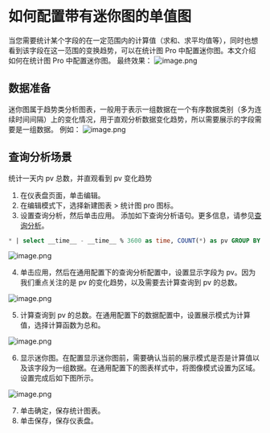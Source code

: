 # 如何配置带有迷你图的单值图

当您需要统计某个字段的在一定范围内的计算值（求和、求平均值等），同时也想看到该字段在这一范围的变换趋势，可以在统计图 Pro 中配置迷你图。本文介绍如何在统计图 Pro 中配置迷你图。
最终效果：
![image.png](/img/src/visulization/singlewithMiniChart/4e0664c2379aa363b5f8ab78440caefc54d5ea7a931908bb0c0b4ff460efc198.png)

## 数据准备

迷你图属于趋势类分析图表，一般用于表示一组数据在一个有序数据类别（多为连续时间间隔）上的变化情况，用于直观分析数据变化趋势，所以需要展示的字段需要是一组数据。
例如：
![image.png](/img/src/visulization/singlewithMiniChart/6e05998d5f7cfc47c3913e708fca86a192fff88c9457395421c5c46ca7392533.png)

## 查询分析场景

统计一天内 pv 总数，并直观看到 pv 变化趋势

1. 在仪表盘页面，单击编辑。
2. 在编辑模式下，选择新建图表 > 统计图 pro 图标。
3. 设置查询分析，然后单击应用。
   添加如下查询分析语句。更多信息，请参见[查询分析](https://www.alibabacloud.com/help/en/doc-detail/339860.htm?spm=a2c4g.11186623.0.0.56145b29B9NO9c#concept-2134122)。

```sql
* | select __time__ - __time__ % 3600 as time, COUNT(*) as pv GROUP BY time order by time limit 10000
```

![image.png](/img/src/visulization/singlewithMiniChart/5427dec05cf10ffbe9bb05c089edac37db7c1ffb02dbbb2a25db59e67346dbd9.png)

4. 单击应用，然后在通用配置下的查询分析配置中，设置显示字段为 pv。因为我们重点关注的是 pv 的变化趋势，以及需要去计算查询到 pv 的总数。

![image.png](/img/src/visulization/singlewithMiniChart/e01a4d8416865446dcac436606945b3f0f1598b11853d3b782465355a1e9b60a.png)

5. 计算查询到 pv 的总数。在通用配置下的数据配置中，设置展示模式为计算值，选择计算函数为总和。

![image.png](/img/src/visulization/singlewithMiniChart/14aabd89c1b85adf3917cae8c342381f145a8b7065ad7e752b3194306eb3fd75.png)

6. 显示迷你图。在配置显示迷你图前，需要确认当前的展示模式是否是计算值以及该字段为一组数据。在通用配置下的图表样式中，将图像模式设置为区域。设置完成后如下图所示。

![image.png](/img/src/visulization/singlewithMiniChart/a090f5f29e0b81fb096279fc6db2ee99f3d266ba6fa2d60a90776f2763ce4a60.png)

7. 单击确定，保存统计图表。
8. 单击保存，保存仪表盘。
